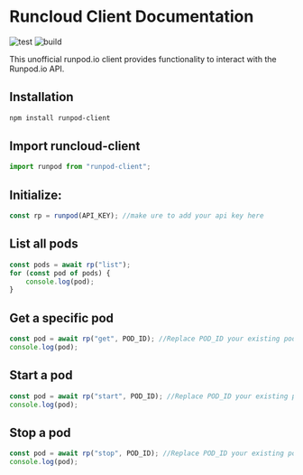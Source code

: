 # Runcloud Client Documentation

![test](https://img.shields.io/appveyor/tests/jmdisuanco/runpod-client/main)
![build](https://img.shields.io/appveyor/build/jmdisuanco/runpod-client/main)

This unofficial runpod.io client provides functionality to interact with the Runpod.io API.

## Installation

```bash
npm install runpod-client
```

## Import runcloud-client

```javascript
import runpod from "runpod-client";
```

## Initialize:

```javascript
const rp = runpod(API_KEY); //make ure to add your api key here
```

## List all pods

```javascript
const pods = await rp("list");
for (const pod of pods) {
	console.log(pod);
}
```

## Get a specific pod

```javascript
const pod = await rp("get", POD_ID); //Replace POD_ID your existing pod id
console.log(pod);
```

## Start a pod

```javascript
const pod = await rp("start", POD_ID); //Replace POD_ID your existing pod id
console.log(pod);
```

## Stop a pod

```javascript
const pod = await rp("stop", POD_ID); //Replace POD_ID your existing pod id
console.log(pod);
```
